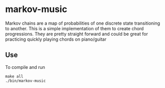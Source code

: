 markov-music
============

Markov chains are a map of probabilities of one discrete state transitioning to
another. This is a simple implementation of them to create chord progressions.
They are pretty straight forward and could be great for practicing quickly
playing chords on piano/guitar

Use 
---

To compile and run
```
make all
./bin/markov-music
```

